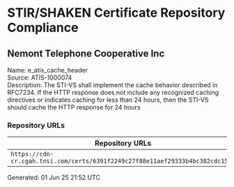 # STIR/SHAKEN Certificate Repository Compliance

## Nemont Telephone Cooperative Inc

Name: e_atis_cache_header\
Source: ATIS-1000074\
Description: The STI-VS shall implement the cache behavior described in RFC7234. If the HTTP response does not include any recognized caching directives or indicates caching for less than 24 hours, then the STI-VS should cache the HTTP response for 24 hours
### Repository URLs

| Repository URLs | Not After |  Problems | Link |
|-----------------|-----------|-----------|------|
| `https://cdn-cr.cgah.tnsi.com/certs/6391f2249c27f88e11aef29333b4bc382cdc154e` | 01&#160;May&#160;27&#160;12:33&#160;UTC | true | [view](../../REPOS/b1ffadfa799a0b1df5f19b953ca57e668b24d3a4/README.md) |


Generated: 01 Jun 25 21:52 UTC